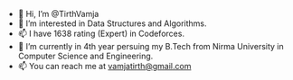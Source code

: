 - 👋 Hi, I’m @TirthVamja
- 👀 I’m interested in Data Structures and Algorithms.
- 📫 I have 1638 rating (Expert) in Codeforces. 
- 🌱 I’m currently in 4th year persuing my B.Tech from Nirma University in Computer Science and Engineering.
- 📫 You can reach me at vamjatirth@gmail.com

<!---
TirthVamja/TirthVamja is a ✨ special ✨ repository because its `README.md` (this file) appears on your GitHub profile.
You can click the Preview link to take a look at your changes.
--->

